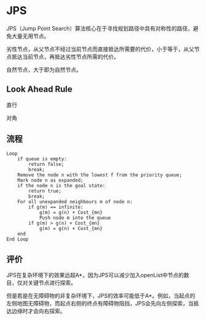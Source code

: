 # JPS

JPS（Jump Point Search）算法核心在于寻找规划路径中具有对称性的路径，避免大量无用节点。


劣性节点，从父节点不经过当前节点而直接抵达所需要的代价，小于等于，从父节点抵达当前节点，再抵达劣性节点所需的代价。

自然节点，大于即为自然节点。

## Look Ahead Rule

直行

对角


## 流程

```
Loop
    if queue is empty:
        return false;
        break;
    Remove the node n with the lowest f from the priority queue;
    Mark node n as expanded;
    if the node n is the goal state:
        return true;
        break;
    For all unexpanded neighbours m of node n:
        if g(m) == infinite:
            g(m) = g(n) + Cost_{mn}
            Push node m into the queue
        if g(m) > g(n) + Cost_{mn}
            g(m) = g(n) + Cost_{mn}
    end
End Loop
```


## 评价

JPS在复杂环境下的效果远超A*，因为JPS可以减少加入openList中节点的数目，仅对关键节点进行探索。

但是若是在无障碍物的非复杂环境下，JPS的效率可能低于A*。例如，当起点的左侧地图无障碍物，而起点右侧的终点有障碍物阻挡，JPS会先向左侧探索，当抵达边缘时才会向右探索。


